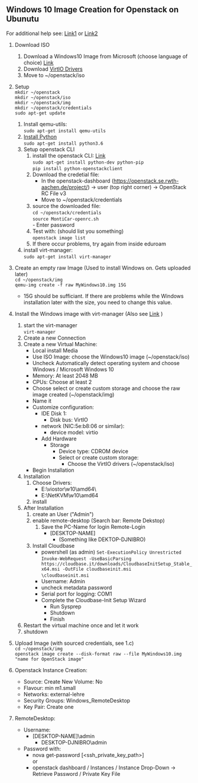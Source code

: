 <!-- (c) https://github.com/MontiCore/monticore -->
## Windows 10 Image Creation for Openstack on Ubunutu
For additional help see:
    [Link1](https://superuser.openstack.org/articles/how-to-deploy-windows-on-openstack/)
        or
    [Link2](https://docs.openstack.org/image-guide/windows-image.html)

1. Download ISO
    1. Download a Windows10 Image from Microsoft (choose language of choice) [Link](https://www.microsoft.com/de-de/software-download/windows10)
    2. Download [VirtIO Drivers](https://fedorapeople.org/groups/virt/virtio-win/direct-downloads/latest-virtio/virtio-win.iso)   
    3. Move to ~/openstack/iso
2. Setup  
    `mkdir ~/openstack`  
    `mkdir ~/openstack/iso`  
    `mkdir ~/openstack/img`  
    `mkdir ~/openstack/credentials`  
    `sudo apt-get update`
    1. Install qemu-utils:  
        `sudo apt-get install qemu-utils`
    2. [Install Python](https://docs.python-guide.org/starting/install3/linux/)  
        `sudo apt-get install python3.6`
    3. Setup openstack CLI
        1. install the openstack CLI: [Link](https://docs.openstack.org/mitaka/user-guide/common/cli_install_openstack_command_line_clients.html)  
            `sudo apt-get install python-dev python-pip`  
            `pip install python-openstackclient`  
        2. Download the credetial file:
            - In the openstack-dashboard (https://openstack.se.rwth-aachen.de/project/) -> user (top right corner) -> OpenStack RC File v3 
            - Move to ~/openstack/credentials
        3. source the downloaded file:  
                `cd ~/openstack/credentials`  
                `source MontiCar-openrc.sh`  
                - Enter password
        4. Test with: (should list you something)  
                `openstack image list`
        5. If there occur problems, try again from inside eduroam
    4. install virt-manager:  
        `sudo apt-get install virt-manager`
3. Create an empty raw Image (Used to install Windows on. Gets uploaded later)  
    `cd ~/openstack/img`  
    `qemu-img create -f raw MyWindows10.img 15G`
    - 15G should be sufficiant. If there are problems while the Windows installation later with the size, you need to change this value.  
4. Install the Windows image with virt-manager (Also see [Link](https://docs.openstack.org/image-guide/windows-image.html) )
    1. start the virt-manager  
        `virt-manager`
    2. Create a new Connection
    3. Create a new Virtual Machine:
        - Local install Media
        - Use ISO Image: choose the Windows10 image (~/openstack/iso)
        - Uncheck Automatically detect operating system and choose Windows / Microsoft Windows 10
        - Memory: At least 2048 MB
        - CPUs: Choose at least 2
        - Choose select or create custom storage and choose the raw image created (~/openstack/img)
        - Name it
        - Customize configuration:
            - IDE Disk 1:  
                - Disk bus: VirtIO
            - network (NIC:5e:b8:06 or similar):  
                - device model: virtio
            - Add Hardware  
                - Storage  
                    - Device type: CDROM device  
                    - Select or create custom storage:  
                        - Choose the VirtIO drivers (~/openstack/iso)  
        - Begin Installation
    4. Installation
        1. Choose Drivers:  
            - E:\viostor\w10\amd64\  
            - E:\NetKVM\w10\amd64  
        2. install
    5. After Installation
        1. create an User ("Admin")
        2. enable remote-desktop (Search bar: Remote Dekstop)
            1. Save the PC-Name for login Remote-Login
                - [DESKTOP-NAME]
                    - (Something like DEKTOP-DJNIBRO)
        3. Install Cloudbase
            - powershell (as admin)
                `Set-ExecutionPolicy Unrestricted`  
                `Invoke-WebRequest -UseBasicParsing https://cloudbase.it/downloads/CloudbaseInitSetup_Stable_x64.msi -OutFile cloudbaseinit.msi`  
                `\cloudbaseinit.msi`  
            - Username: Admin
            - uncheck metadata password
            - Serial port for logging: COM1
            - Complete the Cloudbase-Init Setup Wizard
                - Run Sysprep
                - Shutdown
                - Finish
    6. Restart the virtual machine once and let it work
    7. shutdown
5. Upload Image (with sourced credentials, see 1.c)  
    `cd ~/openstack/img`  
    `openstack image create --disk-format raw --file MyWindows10.img "name for OpenStack image"`  

6. Openstack Instance Creation:
    - Source: Create New Volume: No
    - Flavour: min m1.small
    - Networks: external-lehre
    - Security Groups: Windows_RemoteDesktop
    - Key Pair: Create one
7. RemoteDesktop:  
    - Username:
        - [DESKTOP-NAME]\admin
            - DESKTOP-DJNIBRO\admin  
    - Password with:
        - nova get-password <instance> [<ssh_private_key_path>]  
            or  
        - openstack dashboard / Instances / Instance Drop-Down -> Retrieve Password / Private Key File
    